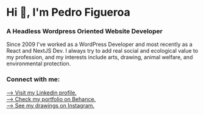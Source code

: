 <h1 align="left">Hi 👋, I'm Pedro Figueroa</h1>
<h3 align="left">A Headless Wordpress Oriented Website Developer</h3>

Since 2009 I've worked as a WordPress Developer and most recently as a React and NextJS Dev.
I always try to add real social and ecological value to my profession, and my interests include arts, drawing, animal welfare, and environmental protection.
</p>

<h3 align="left">Connect with me:</h3>
<p align="left">
<a href="https://linkedin.com/in/pedrofigueroa1989" target="blank">
  --> Visit my Linkedin profile.
</a><br>
<a href="https://www.behance.net/pedrofigueroa" target="blank">
  --> Check my portfolio on Behance.
</a>
</a><br>
<a href="https://www.instagram.com/pedrofigueroa3970/" target="blank">
  --> See my drawings on Instagram.
</a>
</p>
